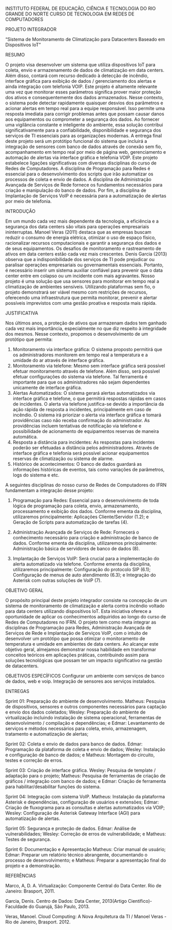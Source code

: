 INSTITUTO FEDERAL DE EDUCAÇÃO, CIÊNCIA E TECNOLOGIA DO RIO GRANDE DO NORTE
CURSO DE TECNOLOGIA EM REDES DE COMPUTADORES

PROJETO INTEGRADOR


“Sistema de Monitoramento de Climatização para Datacenters Baseado em Dispositivos IoT”

RESUMO

O projeto visa desenvolver um sistema que utiliza dispositivos IoT para coleta, envio e armazenamento de dados de climatização em data centers. Além disso, contará com recurso dedicado à detecção de incêndio, interface gráfica para exibição de dados / gerenciamento dos alertas e ainda integração com telefonia VOIP. Este projeto é altamente relevante uma vez que monitorar esses parâmetros significa prover maior proteção dos ativos e consequentemente dos dados armazenados. Nesse contexto, o sistema pode detectar rapidamente quaisquer desvios dos parâmetros e acionar alertas em tempo real para a equipe responsável. Isso permite uma resposta imediata para corrigir problemas antes que possam causar danos aos equipamentos ou comprometer a segurança dos dados. Ao fornecer uma vigilância constante e inteligente do ambiente, essa solução contribui significativamente para a confiabilidade, disponibilidade e segurança dos serviços de TI essenciais para as organizações modernas. A entrega final deste projeto será um protótipo funcional do sistema que incluirá a integração de sensores com banco de dados através de conexão sem fio, acompanhamento em tempo real por meio de página web, gerenciamento e automação de alertas via interface gráfica e telefonia VOIP. Este projeto estabelece ligações significativas com diversas disciplinas do curso de Redes de Computadores. A disciplina de Programação para Redes é essencial para o desenvolvimento dos scripts que irão automatizar os processos de coleta e envio de dados. A disciplina de Administração Avançada de Serviços de Rede fornece os fundamentos necessários para criação e manipulação do banco de dados. Por fim, a disciplina de Implantação de Serviços VoIP é necessária para a automatização de alertas por meio de telefonia.

INTRODUÇÃO

Em um mundo cada vez mais dependente da tecnologia, a eficiência e a segurança dos data centers são vitais para operações empresariais ininterruptas. Manoel Veras (2011) destaca que as empresas buscam reduzir o consumo de energia elétrica, otimizar o uso de espaço físico, racionalizar recursos computacionais e garantir a segurança dos dados e de seus equipamentos.
Os desafios de monitoramento e rastreamento de ativos em data centers estão cada vez mais crescentes. Denis Garcia (2013) observa que a indisponibilidade dos serviços de TI pode prejudicar ou paralisar operações empresariais  ou governamentais essenciais. Portanto, é necessário inserir um sistema auxiliar confiável para prevenir que o data center entre em colapso ou um incidente com mais agravantes. Nosso projeto é uma solução que usa sensores para monitorar em tempo real a climatização de ambientes sensíveis. Utilizando plataformas sem fio, o projeto demonstrará ser viável mesmo com restrições de recursos, oferecendo uma infraestrutura que permita monitorar, prevenir e alertar possíveis imprevistos com uma gestão proativa e resposta mais rápida.

JUSTIFICATIVA

Nos últimos anos, a proteção de ativos que armazenam dados tem ganhado cada vez mais importância, especialmente no que diz respeito à integridade dos mesmos. Nesse contexto, propomos o desenvolvimento de um protótipo que permita:
1. Monitoramento via interface gráfica: O sistema proposto permitirá que os administradores monitorem em tempo real a temperatura e a umidade do ar através de interface gráfica.
2. Monitoramento via telefone: Mesmo sem interface gráfica será possível efetuar monitoramento através de telefone. Além disso, será possível efetuar configurações do sistema via telefone. Tal ferramenta é importante para que os administradores não sejam dependentes unicamente de interface gráfica.
3. Alertas Automatizados: O sistema gerará alertas automatizados via interface gráfica e telefone, o que permitirá respostas rápidas em casos de incidentes. O alerta via telefone justifica-se devido a importância da ação rápida de resposta a incidentes, principalmente em caso de incêndio. O sistema irá priorizar o alerta via interface gráfica e tomará providências caso não receba confirmação do administrador. As providências incluem tentativas de notificação via telefone e possibilidade de acionamento de equipamentos reservas de maneira automática.
4. Resposta a distância para incidentes: As respostas para incidentes poderão ser efetuadas a distância pelos administradores. Através de interface gráfica e telefonia será possível acionar equipamentos reservas de climatização ou sistema de alarme.
5. Histórico de acontecimentos: O banco de dados guardará as informações históricas de eventos, tais como variações de parâmetros, logs do sistema e etc.

A seguintes disciplinas do nosso curso de Redes de Computadores do IFRN fundamentam a integração desse projeto:
1. Programação para Redes: Essencial para o desenvolvimento de toda lógica de programação para coleta, envio, armazenamento, processamento e exibição dos dados. Conforme ementa da disciplina, utilizaremos principalmente:
Aplicações Cliente/Servidor (1.2); e
Geração de Scripts para automatização de tarefas (4).

2. Administração Avançada de Serviços de Rede: Fornecerá o conhecimento necessário para criação e administração de banco de dados. Conforme ementa da disciplina, utilizaremos principalmente:
Administração básica de servidores de banco de dados (8).

3. Implantação de Serviços VoIP: Será crucial para a implementação do alerta automatizado via telefone. Conforme ementa da disciplina, utilizaremos principalmente:
Configuração do protocolo SIP (6.1);
Configuração de menus de auto atendimento (6.3); e
Integração do Asterisk com outras soluções de VoIP (7).

OBJETIVO GERAL

O propósito principal deste projeto integrador consiste na concepção de um sistema de monitoramento de climatização e alerta contra incêndio voltado para data centers utilizando dispositivos IoT. Esta iniciativa oferece a oportunidade de aplicar os conhecimentos adquiridos ao longo do curso de Redes de Computadores no IFRN. O projeto tem como meta integrar as disciplinas de Programação para Redes, Administração Avançada de Serviços de Rede e Implantação de Serviços VoIP, com o intuito de desenvolver um protótipo que possa otimizar o monitoramento de temperatura e umidade em ambientes de data centers. Ao alcançar este objetivo geral, almejamos demonstrar nossa habilidade em transformar conceitos teóricos em aplicações práticas, contribuindo assim para soluções tecnológicas que possam ter um impacto significativo na gestão de datacenters.

OBJETIVOS ESPECÍFICOS
Configurar um ambiente com serviços de banco de dados, web e voip. Integração de sensores aos serviços instalados.

ENTREGAS


Sprint 01: Preparação do ambiente de desenvolvimento.
Matheus: Pesquisa de dispositivos, sensores e outros componentes necessários para captação e envio dos dados coletados;
Wesley: Preparação do ambiente de virtualização incluindo instalação de sistema operacional, ferramentas de desenvolvimento / compilação e dependências; e
Edmar: Levantamento de serviços e métodos necessários para coleta, envio, armazenagem, tratamento e automatização de alertas; 

Sprint 02: Coleta e envio de dados para banco de dados.
Edmar: Programação da plataforma de coleta e envio de dados;
Wesley: Instalação e configuração de banco de dados; e
Matheus: Montagem do circuito, testes e correção de erros.

Sprint 03: Criação de interface gráfica.
Wesley: Pesquisa de template / adaptação para o projeto;
Matheus: Pesquisa de ferramentas de criação de gráficos / integração com banco de dados; e
Edmar: Criação de ferramenta para habilitar/desabilitar funções do sistema.

Sprint 04: Integração com sistema VoIP.
Matheus: Instalação da plataforma Asterisk e dependências, configuração de usuários e extensões;
Edmar: Criação de fluxograma para as consultas e alertas automatizados via VOIP;
Wesley: Configuração de Asterisk Gateway Interface (AGI) para automatização de alertas.

Sprint 05: Segurança e proteção de dados.
Edmar: Análise de vulnerabilidades;
Wesley: Correção de erros de vulnerabilidade; e
Matheus: Testes de segurança.

Sprint 6: Documentação e Apresentação
Matheus: Criar manual de usuário;
Edmar: Preparar um relatório técnico abrangente, documentando o processo de desenvolvimento; e
Matheus: Preparar a apresentação final do projeto e a demonstração.

REFERÊNCIAS

Marco, A, D. A. Virtualização: Componente Central do Data Center. Rio de Janeiro: Brasport, 2011.

Garcia, Denis. Centro de Dados: Data Center, 2013(Artigo Científico)-Faculdade do 
Guarujá, São Paulo, 2013.

Veras, Manoel. Cloud Computing: A Nova Arquitetura da TI / Manoel Veras - Rio de Janeiro, Brasport. 2012.
